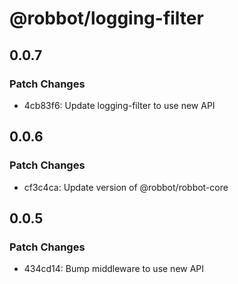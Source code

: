 # @robbot/logging-filter

## 0.0.7

### Patch Changes

- 4cb83f6: Update logging-filter to use new API

## 0.0.6

### Patch Changes

- cf3c4ca: Update version of @robbot/robbot-core

## 0.0.5

### Patch Changes

- 434cd14: Bump middleware to use new API
